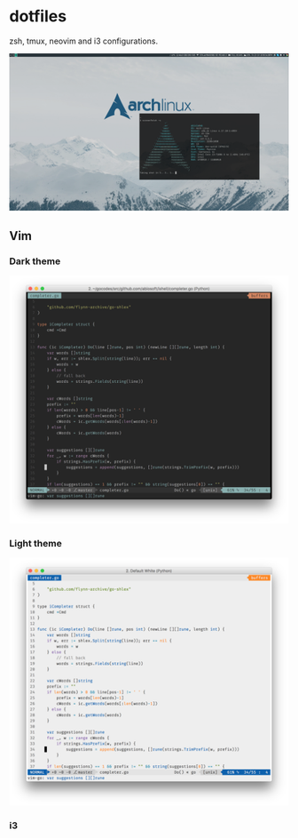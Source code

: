 dotfiles
========

zsh, tmux, neovim and i3 configurations.

![Desktop](screenshots/desktop.png)

## Vim

### Dark theme

![Dark theme](screenshots/dark.png)

### Light theme

![Light theme](screenshots/light.png)

### i3




